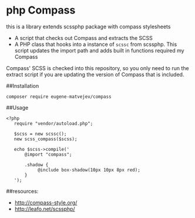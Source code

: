 # php Compass

this is a library extends scssphp package with compass stylesheets

 * A script that checks out Compass and extracts the SCSS
 * A PHP class that hooks into a instance of `scssc` from scssphp. This script
   updates the import path and adds built in functions required my Compass

Compass' SCSS is checked into this repository, so you only need to run the
extract script if you are updating the version of Compass that is included.

##Installation
```
composer require eugene-matvejev/compass
```
##Usage
```
<?php
   require "vendor/autoload.php";

   $scss = new scssc();
   new scss_compass($scss);

   echo $scss->compile('
       @import "compass";

       .shadow {
            @include box-shadow(10px 10px 8px red);
       }
   ');
```

##resources:
 * http://compass-style.org/
 * http://leafo.net/scssphp/

